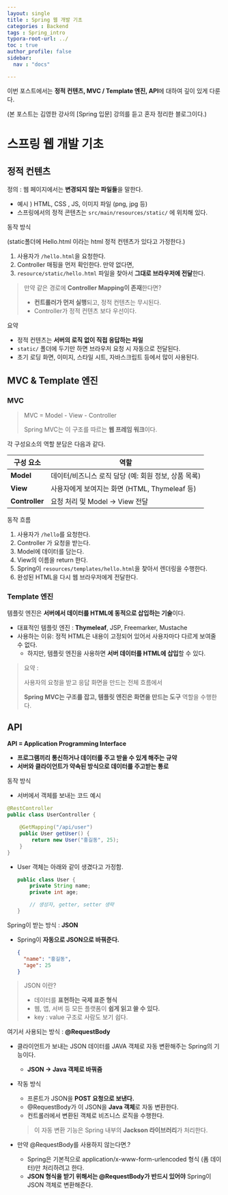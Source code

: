 ```yaml
---
layout: single
title : Spring 웹 개발 기초
categories : Backend
tags : Spring_intro
typora-root-url: ../
toc : true
author_profile: false
sidebar:
  nav : "docs"

---
```


이번 포스트에서는 **정적 컨텐츠, MVC / Template 엔진, API**에 대하여 깊이 있게 다룬다. 

(본 포스트는 김영한 강사의 [Spring 입문] 강의를 듣고 혼자 정리한 블로그이다.)



# 스프링 웹 개발 기초

## 정적 컨텐츠

정의 : 웹 페이지에서는 **변경되지 않는 파일들**을 말한다. 

- 예시 ) HTML, CSS , JS, 이미지 파일 (png, jpg 등)
- 스프링에서의 정적 콘텐츠는 `src/main/resources/static/` 에 위치해 있다. 



동작 방식

(static폴더에 Hello.html 이라는 html 정적 컨텐츠가 있다고 가정한다.)

1. 사용자가 `/hello.html`을 요청한다. 
2. Controller 매핑을 먼저 확인한다. 만약 없다면, 
3. `resource/static/hello.html` 파일을 찾아서 **그대로 브라우저에 전달**한다. 

> 만약 같은 경로에 **Controller Mapping이 존재**한다면?
>
> - **컨트롤러가 먼저 실행**되고, 정적 컨텐츠는 무시된다. 
> - Controller가 정적 컨텐츠 보다 우선이다. 



요약 

- 정적 컨텐츠는 **서버의 로직 없이 직접 응답하는 파일**
- `static/` 폴더에 두기만 하면 브라우저 요청 시 자동으로 전달된다. 
- 초기 로딩 화면, 이미지, 스타일 시트, 자바스크립트 등에서 많이 사용된다. 



## MVC & Template 엔진

### MVC 

> MVC = Model - View - Controller
>
> Spring MVC는 이 구조를 따르는 **웹 프레임 워크**이다. 

각 구성요소의 역할 분담은 다음과 같다. 

| **구성 요소**  | **역할**                                             |
| -------------- | ---------------------------------------------------- |
| **Model**      | 데이터/비즈니스 로직 담당 (예: 회원 정보, 상품 목록) |
| **View**       | 사용자에게 보여지는 화면 (HTML, Thymeleaf 등)        |
| **Controller** | 요청 처리 및 Model → View 전달                       |

동작 흐름

1. 사용자가 `/hello`를 요청한다.
2. Controller 가 요청을 받는다.
3. Model에 데이터를 담는다.
4. View의 이름을 return 한다.
5. Spring이 `resources/templates/hello.html`을 찾아서 렌더링을 수행한다.
6. 완성된 HTML을 다시 웹 브라우저에게 전달한다. 



### Template 엔진

템플릿 엔진은 **서버에서 데이터를 HTML에 동적으로 삽입하는 기술**이다. 

- 대표적인 템플릿 엔진 : **Thymeleaf**, JSP, Freemarker, Mustache
- 사용하는 이유: 정적 HTML은 내용이 고정되어 있어서 사용자마다 다르게 보여줄 수 없다. 
  - 하지만, 템플릿 엔진을 사용하면 **서버 데이터를 HTML에 삽입**할 수 있다. 



> 요약 :
>
> 사용자의 요청을 받고 응답 화면을 만드는 전체 흐름에서
>
> **Spring MVC는 구조를 잡고, 템플릿 엔진은 화면을 만드는 도구** 역할을 수행한다. 



## API

**API = Application Programming Interface**

- **프로그램끼리 통신하거나 데이터를 주고 받을 수 있게 해주는 규약**
- **서버와 클라이언트가 약속된 방식으로 데이터를 주고받는 통로**



동작 방식 

- 서버에서 객체를 보내는 코드 예시 

~~~java
@RestController
public class UserController {

    @GetMapping("/api/user")
    public User getUser() {
        return new User("홍길동", 25);
    }
}
~~~

- User 객체는 아래와 같이 생겼다고 가정함. 

  ~~~java
  public class User {
      private String name;
      private int age;
  
      // 생성자, getter, setter 생략
  }
  ~~~



Spring이 받는 방식 : **JSON**

- Spring이 **자동으로 JSON으로 바꿔준다.**

  ~~~json
  {
    "name": "홍길동",
    "age": 25
  }
  ~~~



> JSON 이란?
>
> - 데이터를 **표현하는 국제 표준 형식**
> - 웹, 앱, 서버 등 모든 플랫폼이 **쉽게 읽고 쓸 수 있다.**
> - key : value 구조로 사람도 보기 쉽다. 



여기서 사용되는 방식  : **@RequestBody**

- 클라이언트가 보내는 JSON 데이터를 JAVA 객체로 자동 변환해주는 Spring의 기능이다. 

  - **JSON -> Java 객체로 바꿔줌**

- 작동 방식

  - 프론트가 JSON을 **POST 요청으로 보낸다.**
  - @RequestBody가 이 JSON을 **Java 객체**로 자동 변환한다.
  - 컨트롤러에서 변환된 객체로 비즈니스 로직을 수행한다. 

  > 이 자동 변환 기능은 Spring 내부의 **Jackson 라이브러리**가 처리한다. 

- 만약 @RequestBody를 사용하지 않는다면.?

  - Spring은 기본적으로 application/x-www-form-urlencoded 형식 (폼 데이터)만 처리하려고 한다. 
  - **JSON 형식을 받기 위해서는 @RequestBody가 반드시 있어야** Spring이 JSON 객체로 변환해준다. 





























